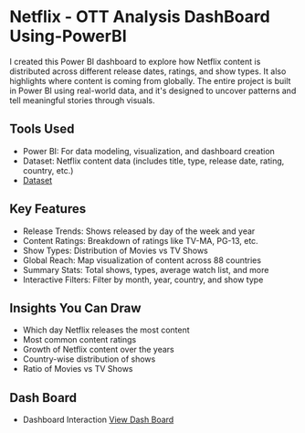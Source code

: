 # Netflix - OTT Analysis DashBoard Using-PowerBI
I created this Power BI dashboard to explore how Netflix content is distributed across different release dates, ratings, and show types. It also highlights where content is coming from globally. The entire project is built in Power BI using real-world data, and it's designed to uncover patterns and tell meaningful stories through visuals.

## Tools Used
- Power BI: For data modeling, visualization, and dashboard creation
- Dataset: Netflix content data (includes title, type, release date, rating, country, etc.)
- <a href="https://github.com/Gokul-madhaiyan/Netflix-Analysis---Using-PowerBI/blob/main/Power%20BI%20project%20-%20Netflix.pbix">Dataset</a>

## Key Features
- Release Trends: Shows released by day of the week and year
- Content Ratings: Breakdown of ratings like TV-MA, PG-13, etc.
- Show Types: Distribution of Movies vs TV Shows
- Global Reach: Map visualization of content across 88 countries
- Summary Stats: Total shows, types, average watch list, and more
- Interactive Filters: Filter by month, year, country, and show type

## Insights You Can Draw
- Which day Netflix releases the most content
- Most common content ratings
- Growth of Netflix content over the years
- Country-wise distribution of shows
- Ratio of Movies vs TV Shows

## Dash Board
- Dashboard Interaction <a href="Netflix OTT Analysis Screenshot.jpg">View Dash Board</a>
